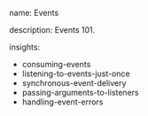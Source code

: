 name: Events

description: Events 101.

insights:

- consuming-events
- listening-to-events-just-once
- synchronous-event-delivery
- passing-arguments-to-listeners
- handling-event-errors
